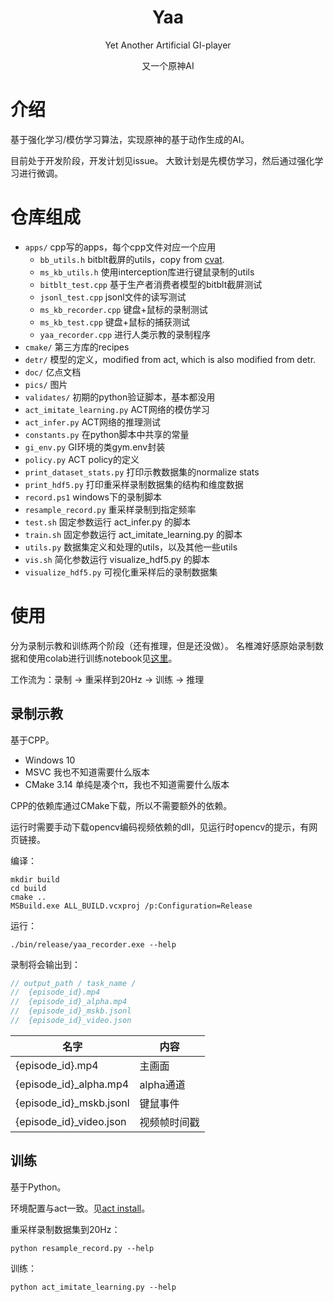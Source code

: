 <div align="center">

# Yaa
Yet Another Artificial GI-player

又一个原神AI
</div>

# 介绍

基于强化学习/模仿学习算法，实现原神的基于动作生成的AI。

目前处于开发阶段，开发计划见issue。
大致计划是先模仿学习，然后通过强化学习进行微调。

# 仓库组成

- ``apps/`` cpp写的apps，每个cpp文件对应一个应用
  - ``bb_utils.h`` bitblt截屏的utils，copy from [cvat](https://github.com/GengGode/cvAutoTrack).
  - ``ms_kb_utils.h`` 使用interception库进行键鼠录制的utils
  - ``bitblt_test.cpp`` 基于生产者消费者模型的bitblt截屏测试
  - ``jsonl_test.cpp`` jsonl文件的读写测试
  - ``ms_kb_recorder.cpp`` 键盘+鼠标的录制测试
  - ``ms_kb_test.cpp`` 键盘+鼠标的捕获测试
  - ``yaa_recorder.cpp`` 进行人类示教的录制程序
- ``cmake/`` 第三方库的recipes
- ``detr/`` 模型的定义，modified from act, which is also modified from detr.
- ``doc/`` 亿点文档
- ``pics/`` 图片
- ``validates/`` 初期的python验证脚本，基本都没用
- ``act_imitate_learning.py`` ACT网络的模仿学习
- ``act_infer.py`` ACT网络的推理测试
- ``constants.py`` 在python脚本中共享的常量
- ``gi_env.py`` GI环境的类gym.env封装
- ``policy.py`` ACT policy的定义
- ``print_dataset_stats.py`` 打印示教数据集的normalize stats
- ``print_hdf5.py`` 打印重采样录制数据集的结构和维度数据
- ``record.ps1`` windows下的录制脚本
- ``resample_record.py`` 重采样录制到指定频率
- ``test.sh`` 固定参数运行 act_infer.py 的脚本
- ``train.sh`` 固定参数运行 act_imitate_learning.py 的脚本
- ``utils.py`` 数据集定义和处理的utils，以及其他一些utils
- ``vis.sh`` 简化参数运行 visualize_hdf5.py 的脚本
- ``visualize_hdf5.py`` 可视化重采样后的录制数据集

# 使用


分为录制示教和训练两个阶段（还有推理，但是还没做）。
名椎滩好感原始录制数据和使用colab进行训练notebook见[这里](https://drive.google.com/drive/folders/1m2RxUXDbJZ8_RCGmZfGicHqoe-YuQYEP?usp=drive_link)。

工作流为：录制 -> 重采样到20Hz -> 训练 -> 推理

## 录制示教

基于CPP。

- Windows 10
- MSVC 我也不知道需要什么版本
- CMake 3.14 单纯是凑个π，我也不知道需要什么版本

CPP的依赖库通过CMake下载，所以不需要额外的依赖。

运行时需要手动下载opencv编码视频依赖的dll，见运行时opencv的提示，有网页链接。


编译：
```shell
mkdir build
cd build
cmake ..
MSBuild.exe ALL_BUILD.vcxproj /p:Configuration=Release
```

运行：
```shell
./bin/release/yaa_recorder.exe --help
```

录制将会输出到：
```cpp
// output_path / task_name / 
//  {episode_id}.mp4 
//  {episode_id}_alpha.mp4 
//  {episode_id}_mskb.jsonl
//  {episode_id}_video.json
```

|名字|内容|
|---|---|
|{episode_id}.mp4|主画面|
|{episode_id}_alpha.mp4|alpha通道|
|{episode_id}_mskb.jsonl|键鼠事件|
|{episode_id}_video.json|视频帧时间戳|


## 训练

基于Python。

环境配置与act一致。见[act install](https://github.com/tonyzhaozh/act?tab=readme-ov-file#installation)。

重采样录制数据集到20Hz：
```shell
python resample_record.py --help
```

训练：
```shell
python act_imitate_learning.py --help
```
